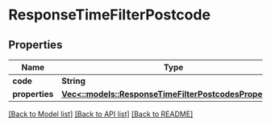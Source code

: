 # ResponseTimeFilterPostcode

## Properties
Name | Type | Description | Notes
------------ | ------------- | ------------- | -------------
**code** | **String** |  | 
**properties** | [**Vec<::models::ResponseTimeFilterPostcodesProperties>**](ResponseTimeFilterPostcodesProperties.md) |  | 

[[Back to Model list]](../README.md#documentation-for-models) [[Back to API list]](../README.md#documentation-for-api-endpoints) [[Back to README]](../README.md)


